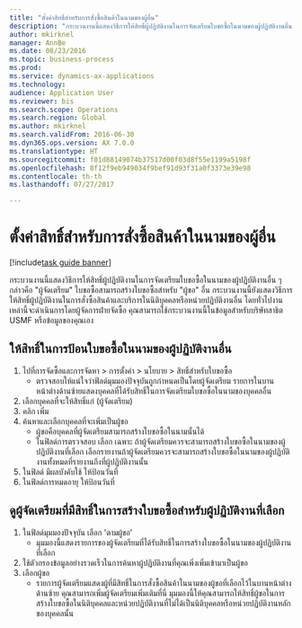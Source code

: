 ```yaml
--- 
title: "ตั้งค่าสิทธิ์สำหรับการสั่งซื้อสินค้าในนามของผู้อื่น"
description: "กระบวนงานนี้แสดงวิธีการให้สิทธิ์ผู้ปฏิบัติงานในการจัดเตรียมใบขอซื้อในนามของผู้ปฏิบัติงานอื่น ๆ "
author: mkirknel
manager: AnnBe
ms.date: 08/23/2016
ms.topic: business-process
ms.prod: 
ms.service: dynamics-ax-applications
ms.technology: 
audience: Application User
ms.reviewer: bis
ms.search.scope: Operations
ms.search.region: Global
ms.author: mkirknel
ms.search.validFrom: 2016-06-30
ms.dyn365.ops.version: AX 7.0.0
ms.translationtype: HT
ms.sourcegitcommit: f01d88149074b37517d00f03d8f55e1199a5198f
ms.openlocfilehash: 8f12f9eb949034f9bef91d93f31a0f3373e39e98
ms.contentlocale: th-th
ms.lasthandoff: 07/27/2017

---
```

# <a name="set-up-permissions-for-ordering-products-on-behalf-of-someone-else"></a>ตั้งค่าสิทธิ์สำหรับการสั่งซื้อสินค้าในนามของผู้อื่น

[!include[task guide banner](../../includes/task-guide-banner.md)]

กระบวนงานนี้แสดงวิธีการให้สิทธิ์ผู้ปฏิบัติงานในการจัดเตรียมใบขอซื้อในนามของผู้ปฏิบัติงานอื่น ๆ  กล่าวคือ "ผู้จัดเตรียม" ใบขอซื้อสามารถสร้างใบขอซื้อสำหรับ "ผู้ขอ" อื่น  กระบวนงานนี้ยังแสดงวิธีการให้สิทธิ์ผู้ปฏิบัติงานในการสั่งซื้อสินค้าและบริการในนิติบุคคลหรือหน่วยปฏิบัติงานอื่น  โดยทั่วไปงานเหล่านี้จะดำเนินการโดยผู้จัดการฝ่ายจัดซื้อ คุณสามารถใช้กระบวนงานนี้ในข้อมูลสำหรับบริษัทสาธิต USMF หรือข้อมูลของคุณเอง


## <a name="grant-permission-to-enter-purchase-requisitions-on-behalf-of-another-worker"></a>ให้สิทธิ์ในการป้อนใบขอซื้อในนามของผู้ปฏิบัติงานอื่น
1. ไปที่การจัดซื้อและการจัดหา > การตั้งค่า > นโยบาย > สิทธิ์สำหรับใบขอซื้อ
    * ตรวจสอบให้แน่ใจว่าฟิลด์มุมมองปัจจุบันถูกกำหนดเป็นโดยผู้จัดเตรียม   รายการในบานหน้าต่างด้านซ้ายแสดงบุคคลที่ได้รับสิทธิ์ในการจัดเตรียมใบขอซื้อในนามของบุคคลอื่น  
2. เลือกบุคคลที่จะให้สิทธิ์แก่ (ผู้จัดเตรียม)
3. คลิก เพิ่ม
4. ค้นหาและเลือกบุคคลที่จะเพิ่มเป็นผู้ขอ
    * ผู้ขอคือบุคคลที่ผู้จัดเตรียมสามารถสร้างใบขอซื้อในนามนั้นได้  
    * ในฟิลด์การตรวจสอบ เลือก เฉพาะ ถ้าผู้จัดเตรียมควรจะสามารถสร้างใบขอซื้อในนามของผู้ปฏิบัติงานที่เลือก  เลือกรายงานถ้าผู้จัดเตรียมควรจะสามารถสร้างใบขอซื้อในนามของผู้ปฏิบัติงานทั้งหมดที่รายงานถึงที่ผู้ปฏิบัติงานนั้น  
5. ในฟิลด์ มีผลบังคับใช้ ให้ป้อนวันที่
6. ในฟิลด์การหมดอายุ ให้ป้อนวันที่

## <a name="view-preparers-who-have-permission-to-create-purchase-requisitions-for-a-selected-worker"></a>ดูผู้จัดเตรียมที่มีสิทธิ์ในการสร้างใบขอซื้อสำหรับผู้ปฏิบัติงานที่เลือก
1. ในฟิลด์มุมมองปัจจุบัน เลือก 'ตามผู้ขอ'
    * มุมมองนี้แสดงรายการของผู้จัดเตรียมที่ได้รับสิทธิ์ในการสร้างใบขอซื้อในนามของผู้ปฏิบัติงานที่เลือก  
2. ใช้ตัวกรองข้อมูลอย่างรวดเร็วในการค้นหาผู้ปฏิบัติงานที่คุณเพิ่งเพิ่มเข้ามาเป็นผู้ขอ
3. เลือกผู้ขอ
    * รายการผู้จัดเตรียมแสดงผู้ที่มีสิทธิ์ในการสั่งซื้อสินค้าในนามของผู้ขอที่เลือกไว้ในบานหน้าต่างด้านซ้าย    คุณสามารถเพิ่มผู้จัดเตรียมเพิ่มเติมที่นี่   มุมมองนี้ให้คุณสามารถให้สิทธิ์ผู้ขอในการสร้างใบขอซื้อในนิติบุคคลและหน่วยปฏิบัติงานที่ไม่ได้เป็นนิติบุคคลหรือหน่วยปฏิบัติงานหลักของบุคคลนั้น  


